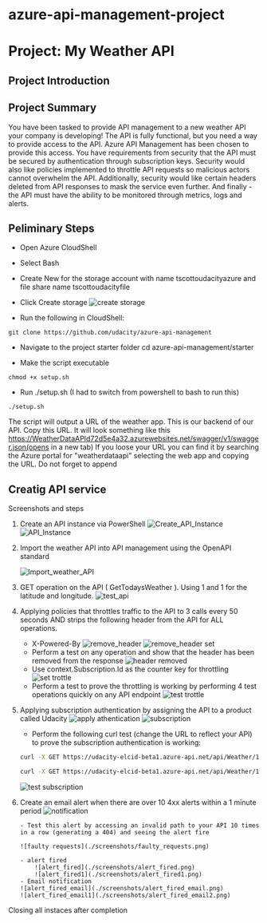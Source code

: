 # azure-api-management-project

# Project: My Weather API

## Project Introduction

## Project Summary

You have been tasked to provide API management to a new weather API your company is developing! The API is fully functional, but you need a way to provide access to the API. Azure API Management has been chosen to provide this access. You have requirements from security that the API must be secured by authentication through subscription keys. Security would also like policies implemented to throttle API requests so malicious actors cannot overwhelm the API. Additionally, security would like certain headers deleted from API responses to mask the service even further. And finally - the API must have the ability to be monitored through metrics, logs and alerts.

## Peliminary Steps

- Open Azure CloudShell
- Select Bash
- Create New for the storage account with name tscottoudacityazure and file share name tscottoudacityfile
- Click Create storage
  ![create storage](./screenshots/create_storege.png)

- Run the following in CloudShell:

```
git clone https://github.com/udacity/azure-api-management
```

- Navigate to the project starter folder cd azure-api-management/starter

- Make the script executable

```
chmod +x setup.sh
```

- Run ./setup.sh (I had to switch from powershell to bash to run this)

```
./setup.sh
```

The script will output a URL of the weather app. This is our backend of our API. Copy this URL. It will look something like this https://WeatherDataAPId72d5e4a32.azurewebsites.net/swagger/v1/swagger.json(opens in a new tab) If you loose your URL you can find it by searching the Azure portal for "weatherdataapi" selecting the web app and copying the URL. Do not forget to append

## Creatig API service

Screenshots and steps

1.  Create an API instance via PowerShell
    ![Create_API_Instance](./screenshots/Create_API_Instance.png)
    ![API_Instance](./screenshots/api_service_online.png)

2.  Import the weather API into API management using the OpenAPI standard

    ![Import_weather_API](./screenshots/Import_weather_API.png)

3.  GET operation on the API ( GetTodaysWeather ). Using 1 and 1 for the latitude and longitude.
    ![test_api](./screenshots/test_api.png)

4.  Applying policies that throttles traffic to the API to 3 calls every 50 seconds AND strips the following header from the API for ALL operations.

    - X-Powered-By
      ![remove_header](./screenshots/remove_header.png) ![remove_header set](./screenshots/remove_header_set.png)
    - Perform a test on any operation and show that the header has been removed from the response
      ![header removed](./screenshots/header_removed.png)
    - Use context.Subscription.Id as the counter key for throttling
      ![set trottle](./screenshots/set_trottle.png)
    - Perform a test to prove the throttling is working by performing 4 test operations quickly on any API endpoint
      ![test trottle](./screenshots/test_trottle.png)

5.  Applying subscription authentication by assigning the API to a product called Udacity
    ![apply athentication](./screenshots/apply_authentication.png)
    ![subscription](./screenshots/subscription.png)

    - Perform the following curl test (change the URL to reflect your API) to prove the subscription authentication is working:

    ```bash
    curl -X GET https://udacity-elcid-beta1.azure-api.net/api/Weather/1/1

    curl -X GET https://udacity-elcid-beta1.azure-api.net/api/Weather/1/1 -H 'Ocp-Apim-Subscription-Key: <subscrition key>'
    ```

    ![test subscription](./screenshots/test_subscription.png)

6.  Create an email alert when there are over 10 4xx alerts within a 1 minute period
    ![notification](./screenshots/notification.png)

        - Test this alert by accessing an invalid path to your API 10 times in a row (generating a 404) and seeing the alert fire

        ![faulty requests](./screenshots/faulty_requests.png)

        - alert fired
            ![alert_fired](./screenshots/alert_fired.png)
            ![alert_fired1](./screenshots/alert_fired1.png)
        - Email notification
        ![alert_fired_email](./screenshots/alert_fired_email.png)
        ![alert_fired_email1](./screenshots/alert_fired_email2.png)

Closing all instaces after completion
